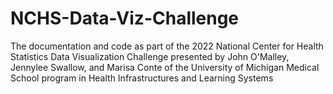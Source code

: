# NCHS-Data-Viz-Challenge
The documentation and code as part of the 2022 National Center for Health Statistics Data Visualization Challenge presented by John O'Malley, Jennylee Swallow, and Marisa Conte of the University of Michigan Medical School program in Health Infrastructures and Learning Systems
